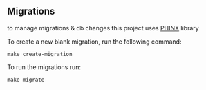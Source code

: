 ## Migrations

to manage migrations & db changes this project uses [PHINX](https://phinx.org/) library

To create a new blank migration, run the following command:

`make create-migration`

To run the migrations run:

`make migrate`

